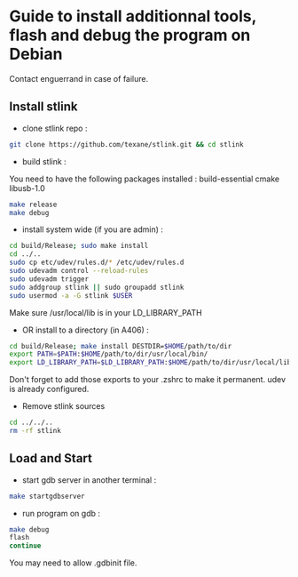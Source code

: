 # Guide to install additionnal tools, flash and debug the program on Debian

Contact enguerrand in case of failure.

## Install stlink

- clone stlink repo :

```sh
git clone https://github.com/texane/stlink.git && cd stlink
```
- build stlink :

You need to have the following packages installed :
build-essential
cmake
libusb-1.0

```sh
make release
make debug
```
- install system wide (if you are admin) :

```sh
cd build/Release; sudo make install
cd ../..
sudo cp etc/udev/rules.d/* /etc/udev/rules.d
sudo udevadm control --reload-rules
sudo udevadm trigger
sudo addgroup stlink || sudo groupadd stlink
sudo usermod -a -G stlink $USER
```
Make sure /usr/local/lib is in your LD_LIBRARY_PATH

- OR install to a directory (in A406) :

```sh
cd build/Release; make install DESTDIR=$HOME/path/to/dir
export PATH=$PATH:$HOME/path/to/dir/usr/local/bin/
export LD_LIBRARY_PATH=$LD_LIBRARY_PATH:$HOME/path/to/dir/usr/local/lib/
```
Don't forget to add those exports to your .zshrc to make it permanent. udev is already configured.

- Remove stlink sources
```sh
cd ../../..
rm -rf stlink
```

## Load and Start

- start gdb server in another terminal :
```sh
make startgdbserver
```

- run program on gdb :
```sh
make debug
flash
continue
```
You may need to allow .gdbinit file.
